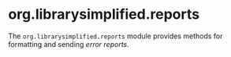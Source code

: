 org.librarysimplified.reports
===

The `org.librarysimplified.reports` module provides methods for
formatting and sending _error reports_.
